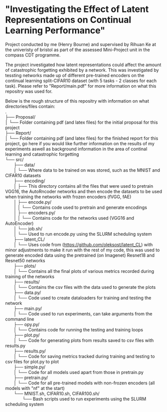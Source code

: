 # "Investigating the Effect of Latent Representations on Continual Learning Performance"
Project conducted by me (Henry Bourne) and supervised by Rihuan Ke at the univeristy of bristol as part of the assessed Mini-Project unit in the compass CDT programme.  

The project investigated how latent representations could affect the amount of catastrophic forgetting exhibited by a network. This was investigated by tessting networks made up of different pre-trained encoders on the continual learning split-CIFAR10 dataset (with 5 tasks - 2 classes for each task). Please refer to "Report/main.pdf" for more information on what this repositry was used for.  

Below is the rough structure of this repositry with information on what directories/files contain:  
.  
├── Proposal/  
│   └── Folder containing pdf (and latex files) for the initial proposal for this project  
├── Report/  
│   └── Folder containing pdf (and latex files) for the finished report for this project, go here if you would like further information on the results of my experiments aswell as background information in the area of continal learning and catastrophic forgetting  
└── src/  
&nbsp;&nbsp;&nbsp;&nbsp;&nbsp;&nbsp;    ├── data/  
&nbsp;&nbsp;&nbsp;&nbsp;&nbsp;&nbsp;    │   └── Where data to be trained on was stored, such as the MNIST and CIFAR10 datasets  
&nbsp;&nbsp;&nbsp;&nbsp;&nbsp;&nbsp;    ├── encoding/  
&nbsp;&nbsp;&nbsp;&nbsp;&nbsp;&nbsp;    │   ├── This directory contains all the files that were used to pretrain VGG16, the AutoRncoder networks and then encode the datasets to be used when training the networks with frozen encoders (fVGG, fAE)  
&nbsp;&nbsp;&nbsp;&nbsp;&nbsp;&nbsp;    │   ├── encode.py/  
&nbsp;&nbsp;&nbsp;&nbsp;&nbsp;&nbsp;    │   │   └── Contains code used to pretrain and generate encodings  
&nbsp;&nbsp;&nbsp;&nbsp;&nbsp;&nbsp;    │   ├── encoders.py/  
&nbsp;&nbsp;&nbsp;&nbsp;&nbsp;&nbsp;    │   │   └── Contains code for the networks used (VGG16 and AutoEncoder)  
&nbsp;&nbsp;&nbsp;&nbsp;&nbsp;&nbsp;    │   └── job.sh/  
&nbsp;&nbsp;&nbsp;&nbsp;&nbsp;&nbsp;    │       └── Used to run encode.py using the SLURM scheduling system  
&nbsp;&nbsp;&nbsp;&nbsp;&nbsp;&nbsp;    ├── latent_CL/  
&nbsp;&nbsp;&nbsp;&nbsp;&nbsp;&nbsp;    │   └── Uses code from (https://github.com/oleksost/latent_CL) with minor adjustments to make it run with the rest of my code, this was used to generate encoded data using the pretrained (on Imagenet) Resnet18 and Resnet50 networks  
&nbsp;&nbsp;&nbsp;&nbsp;&nbsp;&nbsp;    ├── plots/  
&nbsp;&nbsp;&nbsp;&nbsp;&nbsp;&nbsp;    │   └── Contains all the final plots of various metrics recorded during training of the networks  
&nbsp;&nbsp;&nbsp;&nbsp;&nbsp;&nbsp;    ├── results/  
&nbsp;&nbsp;&nbsp;&nbsp;&nbsp;&nbsp;    │   └── Contains the csv files with the data used to generate the plots  
&nbsp;&nbsp;&nbsp;&nbsp;&nbsp;&nbsp;    ├── data.py/  
&nbsp;&nbsp;&nbsp;&nbsp;&nbsp;&nbsp;    │   └── Code used to create dataloaders for training and testing the network  
&nbsp;&nbsp;&nbsp;&nbsp;&nbsp;&nbsp;    ├── main.py/  
&nbsp;&nbsp;&nbsp;&nbsp;&nbsp;&nbsp;    │   └── Code used to run experiments, can take arguments from the command line  
&nbsp;&nbsp;&nbsp;&nbsp;&nbsp;&nbsp;    ├── opy.py/  
&nbsp;&nbsp;&nbsp;&nbsp;&nbsp;&nbsp;    │   └── Contains code for running the testing and training loops  
&nbsp;&nbsp;&nbsp;&nbsp;&nbsp;&nbsp;    ├── plot.py/  
&nbsp;&nbsp;&nbsp;&nbsp;&nbsp;&nbsp;    │   └── Code for generating plots from results saved to csv files with results.py  
&nbsp;&nbsp;&nbsp;&nbsp;&nbsp;&nbsp;    ├── results.py/  
&nbsp;&nbsp;&nbsp;&nbsp;&nbsp;&nbsp;    │   └── Code for saving metrics tracked during training and testing to csv files for plot.py to plot  
&nbsp;&nbsp;&nbsp;&nbsp;&nbsp;&nbsp;    ├── simple.py/  
&nbsp;&nbsp;&nbsp;&nbsp;&nbsp;&nbsp;    │   └── Code for all models used apart from those in pretrain.py  
&nbsp;&nbsp;&nbsp;&nbsp;&nbsp;&nbsp;    ├── pretrain.py/  
&nbsp;&nbsp;&nbsp;&nbsp;&nbsp;&nbsp;    │   └── Code for all pre-trained models with non-frozen encoders (all models with "nf" at the start)  
&nbsp;&nbsp;&nbsp;&nbsp;&nbsp;&nbsp;    └── MNIST.sh, CIFAR10.sh, CIFAR100.sh/  
&nbsp;&nbsp;&nbsp;&nbsp;&nbsp;&nbsp;  &nbsp;&nbsp;&nbsp;&nbsp;&nbsp;&nbsp;      └── Bash scripts used to run experiments using the SLURM scheduling system  
